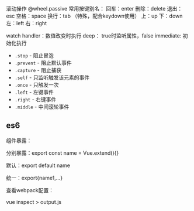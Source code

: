滚动操作
@wheel.passive
常用按键别名：
回车：enter
删除：delete
退出：esc
空格：space
换行：tab （特殊，配合keydown使用）
上：up
下：down
左：left
右：right


watch 
handler：数值改变时执行
deep： true时监听属性，false
immediate: 初始化执行 

-   `.stop` - 阻止冒泡
-   `.prevent` - 阻止默认事件
-   `.capture` - 阻止捕获
-   `.self` - 只监听触发该元素的事件
-   `.once` - 只触发一次
-   `.left` - 左键事件
-   `.right` - 右键事件
-   `.middle` - 中间滚轮事件





## es6

组件暴露：

分别暴露：export const name = Vue.extend(){}

默认：export default name 

统一：export{name1,...}



查看webpack配置：

vue inspect > output.js



